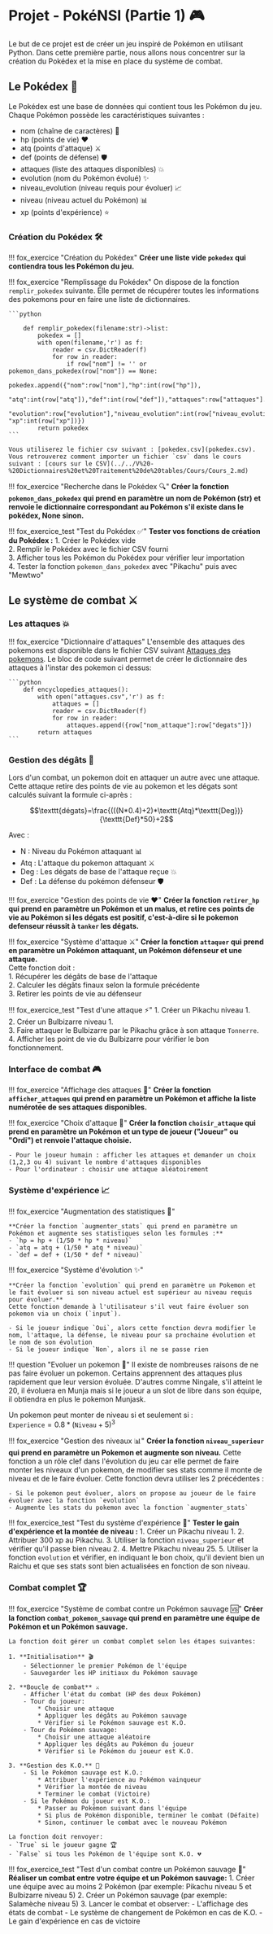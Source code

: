 # Projet - PokéNSI (Partie 1) 🎮

Le but de ce projet est de créer un jeu inspiré de Pokémon en utilisant Python.
Dans cette première partie, nous allons nous concentrer sur la création du Pokédex et la mise en place du système de combat.

## Le Pokédex 📱

Le Pokédex est une base de données qui contient tous les Pokémon du jeu. Chaque Pokémon possède les caractéristiques suivantes :

- nom (chaîne de caractères) 📝  
- hp (points de vie) ❤️  
- atq (points d'attaque) ⚔️  
- def (points de défense) 🛡️  
- attaques (liste des attaques disponibles) 💥  
- evolution (nom du Pokémon évolué) ✨  
- niveau_evolution (niveau requis pour évoluer) 📈  
- niveau (niveau actuel du Pokémon) 📊  
- xp (points d'expérience) ⭐  

### Création du Pokédex 🛠️

!!! fox_exercice "Création du Pokédex"
    **Créer une liste vide `pokedex` qui contiendra tous les Pokémon du jeu.**

!!! fox_exercice "Remplissage du Pokédex"
    On dispose de la fonction `remplir_pokedex` suivante. Elle permet de récupérer toutes les informations des pokemons pour en faire une liste de dictionnaires.

    ```python
        
        def remplir_pokedex(filename:str)->list:
            pokedex = []
            with open(filename,'r') as f:
                reader = csv.DictReader(f)
                for row in reader:
                    if row["nom"] != '' or pokemon_dans_pokedex(row["nom"]) == None:
                        pokedex.append({"nom":row["nom"],"hp":int(row["hp"]),
                                        "atq":int(row["atq"]),"def":int(row["def"]),"attaques":row["attaques"].split(";"),
                                        "evolution":row["evolution"],"niveau_evolution":int(row["niveau_evolution"]),"niveau":int(row["niveau"]), "xp":int(row["xp"])})
            return pokedex
    ```

    Vous utiliserez le fichier csv suivant : [pokedex.csv](pokedex.csv).
    Vous retrouverez comment importer un fichier `csv` dans le cours suivant : [cours sur le CSV](../../V%20-%20Dictionnaires%20et%20Traitement%20de%20tables/Cours/Cours_2.md)

!!! fox_exercice "Recherche dans le Pokédex 🔍"
    **Créer la fonction `pokemon_dans_pokedex` qui prend en paramètre un nom de Pokémon (str) et renvoie le dictionnaire correspondant au Pokémon s'il existe dans le pokédex, None sinon.**

!!! fox_exercice_test "Test du Pokédex ✅"
    **Tester vos fonctions de création du Pokédex :**
    1. Créer le Pokédex vide  
    2. Remplir le Pokédex avec le fichier CSV fourni  
    3. Afficher tous les Pokémon du Pokédex pour vérifier leur importation  
    4. Tester la fonction `pokemon_dans_pokedex` avec "Pikachu" puis avec "Mewtwo"  

## Le système de combat ⚔️

### Les attaques 💥

!!! fox_exercice "Dictionnaire d'attaques"
    L'ensemble des attaques des pokemons est disponible dans le fichier CSV suivant [Attaques des pokemons](attaques.csv).
    Le bloc de code suivant permet de créer le dictionnaire des attaques à l'instar des pokemon ci dessus:

    ```python
        def encyclopedies_attaques():
            with open("attaques.csv",'r') as f:
                attaques = []
                reader = csv.DictReader(f)
                for row in reader:
                    attaques.append({row["nom_attaque"]:row["degats"]})
            return attaques
    ```

### Gestion des dégâts 💢

Lors d'un combat, un pokemon doit en attaquer un autre avec une attaque. Cette attaque retire des points de vie au pokemon et les dégats sont calculés suivant la formule ci-après : 

$$\texttt{dégats}=\frac{(((N*0.4)+2)*\texttt{Atq}*\texttt{Deg})}{\texttt{Def}*50}+2$$

Avec :

- N : Niveau du Pokémon attaquant 📊  
- Atq : L'attaque du pokemon attaquant ⚔️  
- Deg : Les dégats de base de l'attaque reçue 💥  
- Def : La défense du pokémon défenseur 🛡️  

!!! fox_exercice "Gestion des points de vie  ❤️"
    **Créer la fonction `retirer_hp` qui prend en paramètre un Pokémon et un malus, et retire ces points de vie au Pokémon si les dégats est positif, c'est-à-dire si le pokemon defenseur réussit à `tanker` les dégats.**

!!! fox_exercice "Système d'attaque ⚔️"
    **Créer la fonction `attaquer` qui prend en paramètre un Pokémon attaquant, un Pokémon défenseur et une attaque.**  
    Cette fonction doit :  
    1. Récupérer les dégâts de base de l'attaque  
    2. Calculer les dégâts finaux selon la formule précédente  
    3. Retirer les points de vie au défenseur  

!!! fox_exercice_test "Test d'une attaque ⚡"
    1. Créer un Pikachu niveau 1.  
    2. Créer un Bulbizarre niveau 1.  
    3. Faire attaquer le Bulbizarre par le Pikachu grâce à son attaque `Tonnerre`.  
    4. Afficher les point de vie du Bulbizarre pour vérifier le bon fonctionnement.  

### Interface de combat 🎮

!!! fox_exercice "Affichage des attaques 📝"
    **Créer la fonction `afficher_attaques` qui prend en paramètre un Pokémon et affiche la liste numérotée de ses attaques disponibles.**

!!! fox_exercice "Choix d'attaque 🎯"
    **Créer la fonction `choisir_attaque` qui prend en paramètre un Pokémon et un type de joueur ("Joueur" ou "Ordi") et renvoie l'attaque choisie.**

    - Pour le joueur humain : afficher les attaques et demander un choix (1,2,3 ou 4) suivant le nombre d'attaques disponibles  
    - Pour l'ordinateur : choisir une attaque aléatoirement  

### Système d'expérience 📈

!!! fox_exercice "Augmentation des statistiques 💪"

    **Créer la fonction `augmenter_stats` qui prend en paramètre un Pokémon et augmente ses statistiques selon les formules :**  
    - `hp = hp + (1/50 * hp * niveau)`  
    - `atq = atq + (1/50 * atq * niveau)`  
    - `def = def + (1/50 * def * niveau)`  

!!! fox_exercice "Système d'évolution ✨"

    **Créer la fonction `evolution` qui prend en paramètre un Pokemon et le fait évoluer si son niveau actuel est supérieur au niveau requis pour évoluer.**
    Cette fonction demande à l'utilisateur s'il veut faire évoluer son pokemon via un choix (`input`).

    - Si le joueur indique `Oui`, alors cette fonction devra modifier le nom, l'attaque, la défense, le niveau pour sa prochaine évolution et le nom de son évolution  
    - Si le joueur indique `Non`, alors il ne se passe rien  

!!! question "Evoluer un pokemon 🤔"
    Il existe de nombreuses raisons de ne pas faire évoluer un pokemon. Certains apprennent des attaques plus rapidement que leur version évoluée.
    D'autres comme Ningale, s'il atteint le 20, il évoluera en Munja mais si le joueur a un slot de libre dans son équipe, il obtiendra en plus le pokemon Munjask.

Un pokemon peut monter de niveau si et seulement si :  
$\texttt{Experience} = 0.8*(\texttt{Niveau} +5)^3$

!!! fox_exercice "Gestion des niveaux 📊"
    **Créer la fonction `niveau_superieur` qui prend en paramètre un Pokemon et augmente son niveau.**
    Cette fonction a un rôle clef dans l'évolution du jeu car elle permet de faire monter les niveaux d'un pokemon, de modifier ses stats comme il monte de niveau et de le faire évoluer.
    Cette fonction devra utiliser les 2 précédentes :

    - Si le pokemon peut évoluer, alors on propose au joueur de le faire évoluer avec la fonction `evolution`
    - Augmente les stats du pokemon avec la fonction `augmenter_stats`
  
!!! fox_exercice_test "Test du système d'expérience 🌟"
    **Tester le gain d'expérience et la montée de niveau :**
    1. Créer un Pikachu niveau 1.
    2. Attribuer 300 xp au Pikachu.
    3. Utiliser la fonction `niveau_superieur` et vérifier qu'il passe bien niveau 2.
    4. Mettre Pikachu niveau 25.
    5. Utiliser la fonction `evolution` et vérifier, en indiquant le bon choix, qu'il devient bien un Raichu et que ses stats sont bien actualisées en fonction de son niveau.

### Combat complet 🏆

!!! fox_exercice "Système de combat contre un Pokémon sauvage 🆚"
    **Créer la fonction `combat_pokemon_sauvage` qui prend en paramètre une équipe de Pokémon et un Pokémon sauvage.**
    
    La fonction doit gérer un combat complet selon les étapes suivantes:

    1. **Initialisation** 🎬
        - Sélectionner le premier Pokémon de l'équipe
        - Sauvegarder les HP initiaux du Pokémon sauvage

    2. **Boucle de combat** ⚔️
        - Afficher l'état du combat (HP des deux Pokémon)
        - Tour du joueur:
            * Choisir une attaque
            * Appliquer les dégâts au Pokémon sauvage
            * Vérifier si le Pokémon sauvage est K.O.
        - Tour du Pokémon sauvage:
            * Choisir une attaque aléatoire
            * Appliquer les dégâts au Pokémon du joueur
            * Vérifier si le Pokémon du joueur est K.O.

    3. **Gestion des K.O.** 💫
        - Si le Pokémon sauvage est K.O.:
            * Attribuer l'expérience au Pokémon vainqueur
            * Vérifier la montée de niveau
            * Terminer le combat (Victoire)
        - Si le Pokémon du joueur est K.O.:
            * Passer au Pokémon suivant dans l'équipe
            * Si plus de Pokémon disponible, terminer le combat (Défaite)
            * Sinon, continuer le combat avec le nouveau Pokémon

    La fonction doit renvoyer:
    - `True` si le joueur gagne 🏆
    - `False` si tous les Pokémon de l'équipe sont K.O. 💔

!!! fox_exercice_test "Test d'un combat contre un Pokémon sauvage 🎯"
    **Réaliser un combat entre votre équipe et un Pokémon sauvage:**
    1. Créer une équipe avec au moins 2 Pokémon (par exemple: Pikachu niveau 5 et Bulbizarre niveau 5)
    2. Créer un Pokémon sauvage (par exemple: Salamèche niveau 5)
    3. Lancer le combat et observer:
        - L'affichage des états de combat
        - Le système de changement de Pokémon en cas de K.O.
        - Le gain d'expérience en cas de victoire
